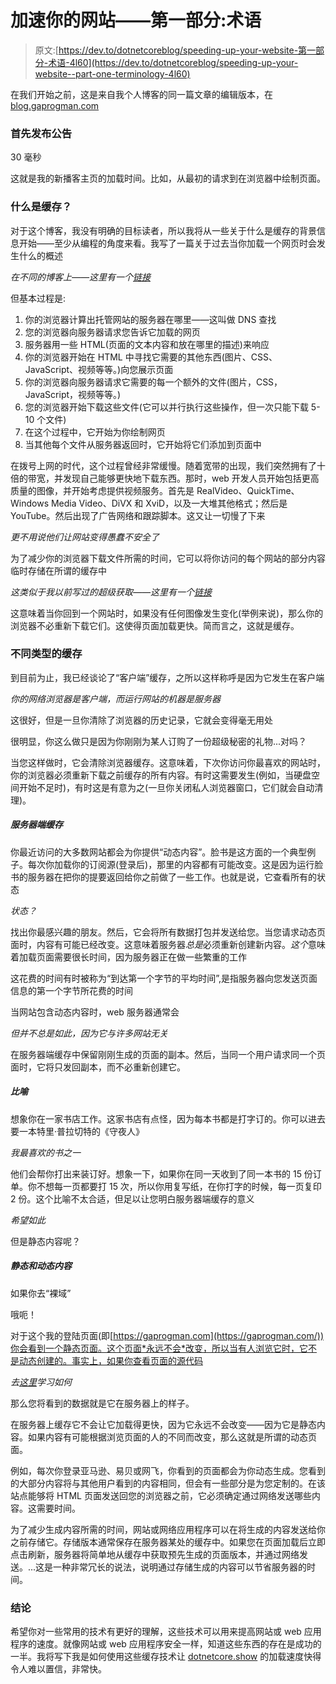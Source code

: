 # 加速你的网站——第一部分:术语

> 原文:[https://dev.to/dotnetcoreblog/speeding-up-your-website-第一部分-术语-4l60](https://dev.to/dotnetcoreblog/speeding-up-your-website--part-one-terminology-4l60)

在我们开始之前，这是来自我个人博客的同一篇文章的编辑版本，在[blog.gaprogman.com](https://blog.gaprogman.com/)

### [](#first-an-announcement)首先发布公告

30 毫秒

这就是我的新播客主页的加载时间。比如，从最初的请求到在浏览器中绘制页面。

### [](#whats-caching)什么是缓存？

对于这个博客，我没有明确的目标读者，所以我将从一些关于什么是缓存的背景信息开始——至少从编程的角度来看。我写了一篇关于过去当你加载一个网页时会发生什么的概述

*在不同的博客上——这里有一个[链接](https://dotnetcore.gaprogman.com/2017/01/05/bundling-in-net-core-mvc-applications-with-webpack/)*

但基本过程是:

1.  你的浏览器计算出托管网站的服务器在哪里——这叫做 DNS 查找
2.  您的浏览器向服务器请求您告诉它加载的网页
3.  服务器用一些 HTML(页面的文本内容和放在哪里的描述)来响应
4.  你的浏览器开始在 HTML 中寻找它需要的其他东西(图片、CSS、JavaScript、视频等等。)向您展示页面
5.  你的浏览器向服务器请求它需要的每一个额外的文件(图片，CSS，JavaScript，视频等等。)
6.  您的浏览器开始下载这些文件(它可以并行执行这些操作，但一次只能下载 5-10 个文件)
7.  在这个过程中，它开始为你绘制网页
8.  当其他每个文件从服务器返回时，它开始将它们添加到页面中

在拨号上网的时代，这个过程曾经非常缓慢。随着宽带的出现，我们突然拥有了十倍的带宽，并发现自己能够更快地下载东西。那时，web 开发人员开始包括更高质量的图像，并开始考虑提供视频服务。首先是 RealVideo、QuickTime、Windows Media Video、DiVX 和 XviD，以及一大堆其他格式；然后是 YouTube。然后出现了广告网络和跟踪脚本。这又让一切慢了下来

*更不用说他们让网站变得愚蠢不安全了*

为了减少你的浏览器下载文件所需的时间，它可以将你访问的每个网站的部分内容临时存储在所谓的缓存中

*这类似于我以前写过的超级获取——这里有一个[链接](https://blog.gaprogman.com/2011/01/fetch-or-why-i-reinstall-my-os-so-often/)*

这意味着当你回到一个网站时，如果没有任何图像发生变化(举例来说)，那么你的浏览器不必重新下载它们。这使得页面加载更快。简而言之，这就是缓存。

### [](#different-types-of-caching)不同类型的缓存

到目前为止，我已经谈论了“客户端”缓存，之所以这样称呼是因为它发生在客户端

*你的网络浏览器是客户端，而运行网站的机器是服务器*

这很好，但是一旦你清除了浏览器的历史记录，它就会变得毫无用处

很明显，你这么做只是因为你刚刚为某人订购了一份超级秘密的礼物...对吗？

当您这样做时，它会清除浏览器缓存。这意味着，下次你访问你最喜欢的网站时，你的浏览器必须重新下载之前缓存的所有内容。有时这需要发生(例如，当硬盘空间开始不足时)，有时这是有意为之(一旦你关闭私人浏览器窗口，它们就会自动清理)。

##### [](#server-side-caching)服务器端缓存

你最近访问的大多数网站都会为你提供“动态内容”。脸书是这方面的一个典型例子。每次你加载你的订阅源(登录后)，那里的内容都有可能改变。这是因为运行脸书的服务器在把你的提要返回给你之前做了一些工作。也就是说，它查看所有的状态

*状态？*

找出你最感兴趣的朋友。然后，它会将所有数据打包并发送给您。当您请求动态页面时，内容有可能已经改变。这意味着服务器*总是*必须重新创建新内容。*这个*意味着加载页面需要很长时间，因为服务器正在做一些繁重的工作

这花费的时间有时被称为“到达第一个字节的平均时间”,是指服务器向您发送页面信息的第一个字节所花费的时间

当网站包含动态内容时，web 服务器通常会

*但并不总是如此，因为它与许多网站无关*

在服务器端缓存中保留刚刚生成的页面的副本。然后，当同一个用户请求同一个页面时，它将只发回副本，而不必重新创建它。

##### [](#a-metaphor)比喻

想象你在一家书店工作。这家书店有点怪，因为每本书都是打字订的。你可以进去要一本特里·普拉切特的《守夜人》

*我最喜欢的书之一*

他们会帮你打出来装订好。想象一下，如果你在同一天收到了同一本书的 15 份订单。你不想每一页都要打 15 次，所以你用复写纸，在你打字的时候，每一页复印 2 份。这个比喻不太合适，但足以让您明白服务器端缓存的意义

*希望如此*

但是静态内容呢？

##### [](#static-and-dynamic-content)静态和动态内容

如果你去“裸域”

哦呃！

对于这个我的登陆页面(即[https://gaprogman.com](https://gaprogman.com/))你会看到一个静态页面。这个页面*永远不会*改变，所以当有人浏览它时，它不是动态创建的。事实上，如果你查看页面的源代码

*去[这里](https://www.lifewire.com/view-web-source-code-4151702)学习如何*

那么您将看到的数据就是它在服务器上的样子。

在服务器上缓存它不会让它加载得更快，因为它永远不会改变——因为它是静态内容。如果内容有可能根据浏览页面的人的不同而改变，那么这就是所谓的动态页面。

例如，每次你登录亚马逊、易贝或网飞，你看到的页面都会为你动态生成。您看到的大部分内容将与其他用户看到的内容相同，但会有一些部分是为您定制的。在该站点能够将 HTML 页面发送回您的浏览器之前，它必须确定通过网络发送哪些内容。这需要时间。

为了减少生成内容所需的时间，网站或网络应用程序可以在将生成的内容发送给你之前存储它。存储版本通常保存在服务器某处的缓存中。如果您在页面加载后立即点击刷新，服务器将简单地从缓存中获取预先生成的页面版本，并通过网络发送。...这是一种非常冗长的说法，说明通过存储生成的内容可以节省服务器的时间。

### [](#conclusion)结论

希望你对一些常用的技术有更好的理解，这些技术可以用来提高网站或 web 应用程序的速度。就像网站或 web 应用程序安全一样，知道这些东西的存在是成功的一半。我将写下我是如何使用这些缓存技术让 [dotnetcore.show](https://dotnetcore.show/) 的加载速度快得令人难以置信，非常快。